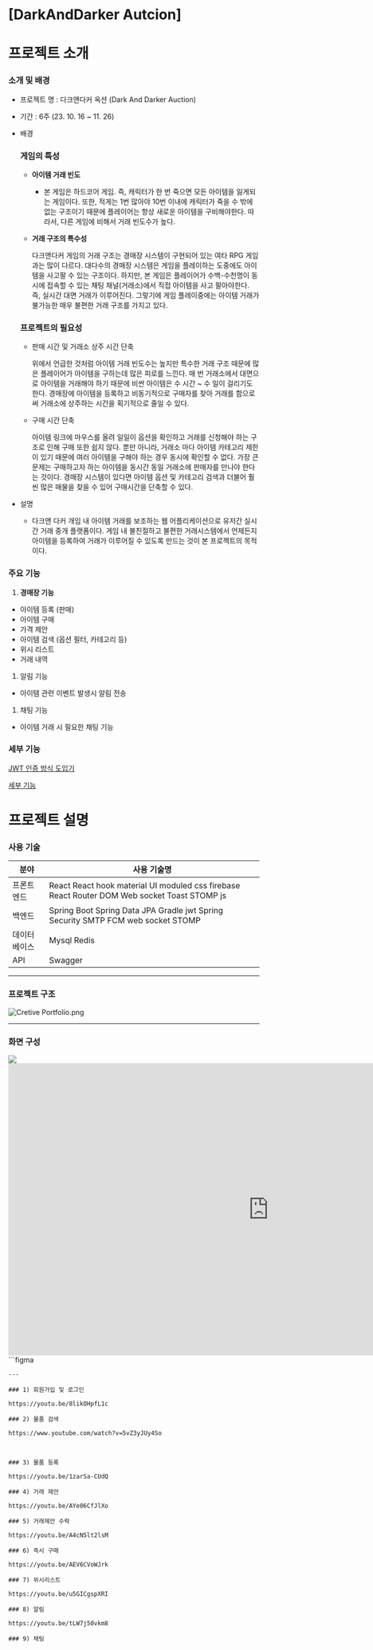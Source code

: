 # [DarkAndDarker Autcion]

# 프로젝트 소개

### 소개 및 배경

- 프로젝트 명 : 다크앤다커 옥션 (Dark And Darker Auction)
- 기간 : 6주 (23. 10. 16 ~ 11. 26)
- 배경
    
    ### 게임의 특성
    
    - **아이템 거래 빈도**
        - 본 게임은 하드코어 게임. 즉, 캐릭터가 한 번 죽으면 모든 아이템을 잃게되는 게임이다. 또한, 적게는 1번 많아야 10번 이내에 캐릭터가 죽을 수 밖에 없는 구조이기 때문에 플레이어는 항상 새로운 아이템을 구비해야한다. 따라서, 다른 게임에 비해서 거래 빈도수가 높다.
    - **거래 구조의 특수성**
        
        다크앤다커 게임의 거래 구조는 경매장 시스템이 구현되어 있는 여타 RPG 게임과는 많이 다르다. 대다수의 경매장 시스템은 게임을 플레이하는 도중에도 아이템을 사고팔 수 있는 구조이다. 하지만, 본 게임은 플레이어가 수백-수천명이 동시에 접속할 수 있는 채팅 채널(거래소)에서 직접 아이템을 사고 팔아야한다. 즉, 실시간 대면 거래가 이루어진다. 그렇기에 게임 플레이중에는 아이템 거래가 불가능한 매우 불편한 거래 구조를 가지고 있다.
        
    ### 프로젝트의 필요성
    
    - 판매 시간 및 거래소 상주 시간 단축
        
        위에서 언급한 것처럼 아이템 거래 빈도수는 높지만 특수한 거래 구조 때문에 많은 플레이어가 아이템을 구하는데 많은 피로를 느낀다. 매 번 거래소에서 대면으로 아이템을 거래해야 하기 때문에 비싼 아이템은 수 시간 ~ 수 일이 걸리기도 한다. 경매장에 아이템을 등록하고 비동기적으로 구매자를 찾아 거래를 함으로써 거래소에 상주하는 시간을 획기적으로 줄일 수 있다.
        
    - 구매 시간 단축
        
        아이템 링크에 마우스를 올려 일일이 옵션을 확인하고 거래를 신청해야 하는 구조로 인해 구매 또한 쉽지 않다. 뿐만 아니라, 거래소 마다 아이템 카테고리 제한이 있기 때문에 여러 아이템을 구해야 하는 경우 동시에 확인할 수 없다. 가장 큰 문제는 구매하고자 하는 아이템을 동시간 동일 거래소에 판매자를 만나야 한다는 것이다. 경매장 시스템이 있다면 아이템 옵션 및 카테고리 검색과 더불어 훨씬 많은 매물을 찾을 수 있어 구매시간을 단축할 수 있다.
        
- 설명
    - 다크앤 다커 개임 내 아이템 거래를 보조하는 웹 어플리케이션으로 유저간 실시간 거래 중개 플랫폼이다. 게임 내 불친절하고 불편한 거래시스템에서 언제든지 아이템을 등록하여 거래가 이루어질 수 있도록 만드는 것이 본 프로젝트의 목적이다.

### 주요 기능

1. **경매장 기능**
- 아이템 등록 (판매)
- 아이템 구매
- 가격 제안
- 아이템 검색 (옵션 필터, 카테고리 등)
- 위시 리스트
- 거래 내역

1. 알림 기능
- 아이템 관련 이벤트 발생시 알림 전송

1. 채팅 기능
- 아이템 거래 시 필요한 채팅 기능

### 세부 기능

[JWT 인증 방식 도입기](https://www.notion.so/JWT-69174501a07d4cc0b4d13c7b647fc33e?pvs=21)

[세부 기능](https://www.notion.so/30e2efdd43474756a52efe46c457c51b?pvs=21)

# 프로젝트 설명

### 사용 기술

| 분야 | 사용 기술명 |
| --- | --- |
| 프론트엔드 | React React hook material UI moduled css firebase React Router DOM Web socket Toast STOMP js |
| 백엔드 | Spring Boot  Spring Data JPA Gradle jwt Spring Security SMTP FCM web socket STOMP |
| 데이터베이스 | Mysql Redis  |
| API | Swagger |

---

### 프로젝트 구조

![Cretive Portfolio.png](https://prod-files-secure.s3.us-west-2.amazonaws.com/90b6d907-f249-4d6f-8e3b-1f47c4f98b01/be5aabf0-a571-4487-9784-b2006979bb3d/Cretive_Portfolio.png)

---

### 화면 구성
<img src="https://www.figma.com/file/0BAjGRygmiFO6PetggEw4x?embed_host=share&kind=png&node-id=0%3A3" />
<iframe width="1044" height="587" src="https://www.figma.com/file/CCmejjh2vW9bWEKTeznaeJ/Dark-And-Darker-Auction?type=design&node-id=0-1&mode=design&t=Fc8l9zY0SCZEfwox-0" frameborder="0" gyroscope; picture-in-picture"></iframe>
```figma

```
---

### 1) 회원가입 및 로그인

https://youtu.be/8likOHpfL1c

### 2) 물품 검색

https://www.youtube.com/watch?v=5vZ3yJUy4So

 

### 3) 물품 등록

https://youtu.be/1zarSa-CUdQ

### 4) 거래 제안

https://youtu.be/AYe06CfJlXo

### 5) 거래제안 수락

https://youtu.be/A4cN5lt2lsM

### 6) 즉시 구매

https://youtu.be/AEV6CVoWJrk

### 7) 위시리스트

https://youtu.be/u5GICgspXRI

### 8) 알림

https://youtu.be/tLW7j50vkm8

### 9) 채팅
